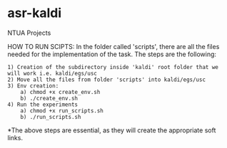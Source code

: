 # asr-kaldi
NTUA Projects

HOW TO RUN SCIPTS:
  In the folder called 'scripts', there are all the files needed for the implementation of the task. The steps are the following:
					 
    1) Creation of the subdirectory inside 'kaldi' root folder that we will work i.e. kaldi/egs/usc
    2) Move all the files from folder 'scripts' into kaldi/egs/usc 
    3) Env creation:
        a) chmod +x create_env.sh
        b) ./create_env.sh
    4) Run the experiments
        a) chmod +x run_scripts.sh
        b) ./run_scripts.sh

*The above steps are essential, as they will create the appropriate soft links.